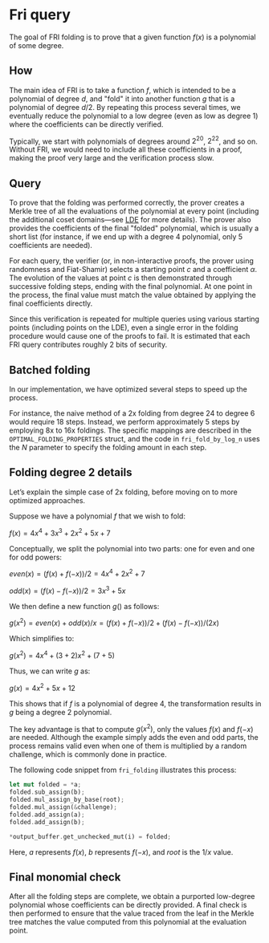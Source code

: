 # Fri query

The goal of FRI folding is to prove that a given function $f(x)$ is a polynomial of some degree.

## How

The main idea of FRI is to take a function $f$, which is intended to be a polynomial of degree $d$, and "fold" it into another function $g$ that is a polynomial of degree $d/2$. By repeating this process several times, we eventually reduce the polynomial to a low degree (even as low as degree 1) where the coefficients can be directly verified.

Typically, we start with polynomials of degrees around $2^{20}$, $2^{22}$, and so on. Without FRI, we would need to include all these coefficients in a proof, making the proof very large and the verification process slow.

## Query

To prove that the folding was performed correctly, the prover creates a Merkle tree of all the evaluations of the polynomial at every point (including the additional coset domains—see [LDE](lde.md) for more details). The prover also provides the coefficients of the final "folded" polynomial, which is usually a short list (for instance, if we end up with a degree 4 polynomial, only 5 coefficients are needed).

For each query, the verifier (or, in non-interactive proofs, the prover using randomness and Fiat-Shamir) selects a starting point $c$ and a coefficient $\alpha$. The evolution of the values at point $c$ is then demonstrated through successive folding steps, ending with the final polynomial. At one point in the process, the final value must match the value obtained by applying the final coefficients directly.

Since this verification is repeated for multiple queries using various starting points (including points on the LDE), even a single error in the folding procedure would cause one of the proofs to fail. It is estimated that each FRI query contributes roughly 2 bits of security.

## Batched folding

In our implementation, we have optimized several steps to speed up the process. 

For instance, the naive method of a 2x folding from degree 24 to degree 6 would require 18 steps. Instead, we perform approximately 5 steps by employing 8x to 16x foldings. The specific mappings are described in the `OPTIMAL_FOLDING_PROPERTIES` struct, and the code in `fri_fold_by_log_n` uses the $N$ parameter to specify the folding amount in each step.

## Folding degree 2 details

Let’s explain the simple case of 2x folding, before moving on to more optimized approaches.

Suppose we have a polynomial $f$ that we wish to fold:

$f(x) = 4x^4 + 3x^3 + 2x^2 + 5x + 7$

Conceptually, we split the polynomial into two parts: one for even and one for odd powers:

$even(x) = (f(x) + f(-x))/2 = 4x^4 + 2x^2 + 7$

$odd(x) = (f(x) - f(-x))/2 = 3x^3 + 5x$

We then define a new function $g()$ as follows:

$g(x^2) = even(x) + odd(x)/x = (f(x) + f(-x))/2 + (f(x) - f(-x))/(2x)$

Which simplifies to:

$g(x^2) = 4x^4 + (3+2)x^2 + (7+5)$

Thus, we can write $g$ as:

$g(x) = 4x^2 + 5x + 12$

This shows that if $f$ is a polynomial of degree 4, the transformation results in $g$ being a degree 2 polynomial.

The key advantage is that to compute $g(x^2)$, only the values $f(x)$ and $f(-x)$ are needed. Although the example simply adds the even and odd parts, the process remains valid even when one of them is multiplied by a random challenge, which is commonly done in practice.

The following code snippet from `fri_folding` illustrates this process:

```rust
let mut folded = *a;
folded.sub_assign(b);
folded.mul_assign_by_base(root);
folded.mul_assign(&challenge);
folded.add_assign(a);
folded.add_assign(b);

*output_buffer.get_unchecked_mut(i) = folded;
```

Here, $a$ represents $f(x)$, $b$ represents $f(-x)$, and $root$ is the $1/x$ value.

## Final monomial check

After all the folding steps are complete, we obtain a purported low-degree polynomial whose coefficients can be directly provided. A final check is then performed to ensure that the value traced from the leaf in the Merkle tree matches the value computed from this polynomial at the evaluation point.
